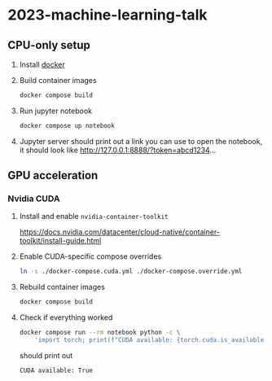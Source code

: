 # 2023-machine-learning-talk

## CPU-only setup

1. Install [docker](https://docs.docker.com/engine/install/)
2. Build container images

   ```sh
   docker compose build
   ```

3. Run jupyter notebook

   ```sh
   docker compose up notebook
   ```
4. Jupyter server should print out a link you can use to open the notebook, it should look like http://127.0.0.1:8888/?token=abcd1234...

## GPU acceleration

### Nvidia CUDA

1. Install and enable `nvidia-container-toolkit`

   https://docs.nvidia.com/datacenter/cloud-native/container-toolkit/install-guide.html

2. Enable CUDA-specific compose overrides

    ```sh
    ln -s ./docker-compose.cuda.yml ./docker-compose.override.yml
    ```

3. Rebuild container images

    ```sh
    docker compose build
    ```

4. Check if everything worked

    ```sh
    docker compose run --rm notebook python -c \
        'import torch; print(f"CUDA available: {torch.cuda.is_available()}")'
    ```

    should print out

    ```
    CUDA available: True
    ```
